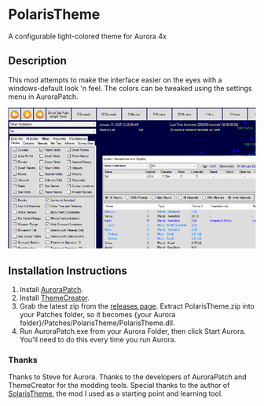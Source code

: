# PolarisTheme
A configurable light-colored theme for Aurora 4x

## Description
This mod attempts to make the interface easier on the eyes with a windows-default look 'n feel. The colors can be tweaked using the settings menu in AuroraPatch.

![Polaris Theme](/PolarisTheme.png?raw=true)

## Installation Instructions
1. Install [AuroraPatch](https://github.com/Aurora-Modders/AuroraPatch).
2. Install [ThemeCreator](https://github.com/Aurora-Modders/ThemeCreator).
3. Grab the latest zip from the [releases page](https://github.com/quasar-kyle/PolarisTheme/releases). Extract PolarisTheme.zip into your Patches folder, so it becomes {your Aurora folder}/Patches/PolarisTheme/PolarisTheme.dll.
4. Run AuroraPatch.exe from your Aurora Folder, then click Start Aurora. You'll need to do this every time you run Aurora.

### Thanks
Thanks to Steve for Aurora. Thanks to the developers of AuroraPatch and ThemeCreator for the modding tools. Special thanks to the author of [SolarisTheme](https://github.com/simast/SolarisTheme), the mod I used as a starting point and learning tool.
